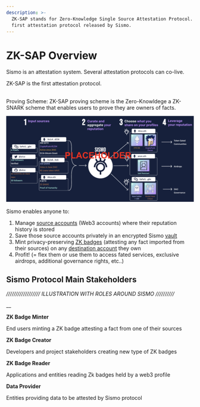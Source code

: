 ```yaml
---
description: >-
  ZK-SAP stands for Zero-Knowledge Single Source Attestation Protocol. It is the
  first attestation protocol released by Sismo.
---
```


# ZK-SAP Overview

Sismo is an attestation system. Several attestation protocols can co-live.

ZK-SAP is the first attestation protocol.&#x20;

\
Proving Scheme: ZK-SAP proving scheme is the Zero-Knowldege  a ZK-SNARK scheme that enables users to prove they are owners of facts.





![////////////////// ILLUSTRATION PLACEHOLDER (PROTOCOL OVERVIEW) /////////////////////////](<../.gitbook/assets/Screenshot 2022-03-07 at 16.21.38.png>)

Sismo enables anyone to:

1. Manage [source accounts](https://sismo.gitbook.io/sismo/sismo-protocol/main-concepts/sources) (Web3 accounts) where their reputation history is stored
2. Save those source accounts privately in an encrypted Sismo [vault](https://sismo.gitbook.io/sismo/sismo-protocol/main-concepts/shielded-vault)
3. Mint privacy-preserving [ZK badges](https://sismo.gitbook.io/sismo/sismo-protocol/main-concepts/zk-badges) (attesting any fact imported from their sources) on any [destination account](https://sismo.gitbook.io/sismo/sismo-protocol/main-concepts/destinations) they own
4. Profit! (= flex them or use them to access fated services, exclusive airdrops, additional governance rights, etc..)

##

## Sismo Protocol Main Stakeholders

_////////////////// ILLUSTRATION WITH ROLES AROUND SISMO //////////_

__

**ZK Badge Minter**

End users minting a ZK badge attesting a fact from one of their sources

**ZK Badge Creator**

Developers and project stakeholders creating new type of ZK badges

**ZK Badge Reader**

Applications and entities reading Zk badges held by a web3 profile

**Data Provider**

Entities providing data to be attested by Sismo protocol
